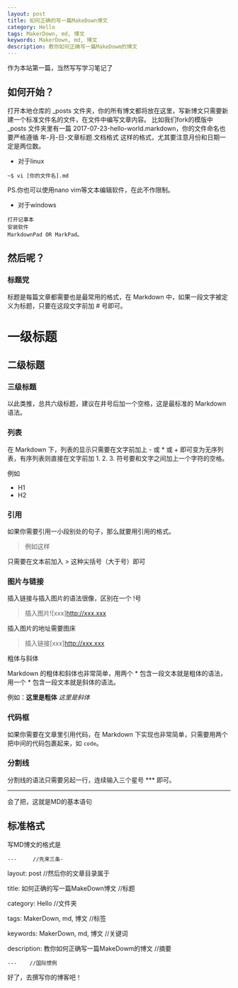 ```yaml
---
layout: post
title: 如何正确的写一篇MakeDown博文
category: Hello
tags: MakerDown, md, 博文
keywords: MakerDown, md, 博文
description: 教你如何正确写一篇MakeDowm的博文
---
```



作为本站第一篇，当然写写学习笔记了

## 如何开始？
打开本地仓库的 _posts 文件夹，你的所有博文都将放在这里，写新博文只需要新建一个标准文件名的文件，在文件中编写文章内容。 比如我们fork的模版中 _posts 文件夹里有一篇 2017-07-23-hello-world.markdown，你的文件命名也要严格遵循 年-月-日-文章标题.文档格式 这样的格式，尤其要注意月份和日期一定是两位数。

+ 对于linux
 
```
~$ vi [你的文件名].md
```

PS.你也可以使用nano vim等文本编辑软件，在此不作限制。
+ 对于windows

```
打开记事本
安装软件
MarkdownPad OR MarkPad。
```
## 然后呢？

### 标题党

标题是每篇文章都需要也是最常用的格式，在 Markdown 中，如果一段文字被定义为标题，只要在这段文字前加 # 号即可。
# 一级标题

## 二级标题

### 三级标题

以此类推，总共六级标题，建议在井号后加一个空格，这是最标准的 Markdown 语法。

### 列表

在 Markdown 下，列表的显示只需要在文字前加上 - 或 * 或 + 即可变为无序列表，有序列表则直接在文字前加 1. 2. 3. 符号要和文字之间加上一个字符的空格。

例如

* H1
* H2

### 引用

如果你需要引用一小段别处的句子，那么就要用引用的格式。

> 例如这样

只需要在文本前加入 > 这种尖括号（大于号）即可

### 图片与链接

插入链接与插入图片的语法很像，区别在一个 !号

> 插入图片![xxx]http://xxx.xxx

插入图片的地址需要图床

> 插入链接[xxx]http://xxx.xxx

粗体与斜体

Markdown 的粗体和斜体也非常简单，用两个 * 包含一段文本就是粗体的语法，用一个 * 包含一段文本就是斜体的语法。

例如：**这里是粗体** *这里是斜体*

### 代码框

如果你需要在文章里引用代码，在 Markdown 下实现也非常简单，只需要用两个  把中间的代码包裹起来，如 `code`。

### 分割线

分割线的语法只需要另起一行，连续输入三个星号 *** 即可。

***
会了把，这就是MD的基本语句

## 标准格式

写MD博文的格式是

```---     //先来三条-```

layout: post     //然后你的文章目录属于


title: 如何正确的写一篇MakeDown博文   //标题


category: Hello   //文件夹


tags: MakerDown, md, 博文   //标签

keywords: MakerDown, md, 博文   //关键词

description: 教你如何正确写一篇MakeDowm的博文   //摘要


```---    //国际惯例```



好了，去撰写你的博客吧！